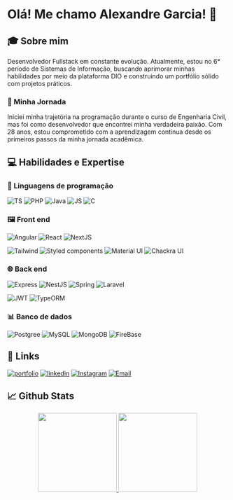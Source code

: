 # Olá! Me chamo Alexandre Garcia! 👋

## 🎓 Sobre mim
Desenvolvedor Fullstack em constante evolução. Atualmente, estou no 6° período de Sistemas de Informação, buscando aprimorar minhas habilidades por meio da plataforma DIO e construindo um portfólio sólido com projetos práticos.

### 🚀 Minha Jornada 
Iniciei minha trajetória na programação durante o curso de Engenharia Civil, mas foi como desenvolvedor que encontrei minha verdadeira paixão. Com 28 anos, estou comprometido com a aprendizagem contínua desde os primeiros passos da minha jornada acadêmica.

## 💻 Habilidades e Expertise 
### 🔧 Linguagens de programação
![TS](https://img.shields.io/badge/TypeScript-007ACC?style=for-the-badge&logo=typescript&logoColor=white)
![PHP](https://img.shields.io/badge/PHP-777BB4?style=for-the-badge&logo=php&logoColor=white)
![Java](https://img.shields.io/badge/Java-ED8B00?style=for-the-badge&logo=openjdk&logoColor=white)
![JS](https://img.shields.io/badge/JavaScript-F7DF1E?style=for-the-badge&logo=javascript&logoColor=black)
![C](https://img.shields.io/badge/C-00599C?style=for-the-badge&logo=c&logoColor=white)

### 🖼️ Front end
![Angular](https://img.shields.io/badge/Angular-DD0031?style=for-the-badge&logo=angular&logoColor=white)
![React](https://img.shields.io/badge/React-20232A?style=for-the-badge&logo=react&logoColor=61DAFB)
![NextJS](https://img.shields.io/badge/Next.js-20232A?style=for-the-badge)

![Tailwind](https://img.shields.io/badge/Tailwind_CSS-38B2AC?style=for-the-badge&logo=tailwind-css&logoColor=white)
![Styled components](https://img.shields.io/badge/styled--components-DB7093?style=for-the-badge&logo=styled-components&logoColor=white)
![Material UI](https://img.shields.io/badge/Material--UI-0081CB?style=for-the-badge&logo=material-ui&logoColor=white)
![Chackra UI](https://shields.io/badge/chakra--ui-0081CB?logo=chakraui&style=for-the-badge&logoColor=white)

### 🌐 Back end
![Express](https://img.shields.io/badge/Express.js-404D59?style=for-the-badge)
![NestJS](https://img.shields.io/badge/Nest.js-404D59?style=for-the-badge)
![Spring](https://img.shields.io/badge/Spring-6DB33F?style=for-the-badge&logo=spring&logoColor=white)
![Laravel](https://img.shields.io/badge/Laravel-F03B2E?style=for-the-badge&logo=laravel&logoColor=white)

![JWT](https://img.shields.io/badge/json%20web%20tokens-323330?style=for-the-badge&logo=json-web-tokens&logoColor=pink)
![TypeORM](https://img.shields.io/badge/TypeORM-20232A?style=for-the-badge&logo=TypeORM)

### 📊 Banco de dados
![Postgree](https://img.shields.io/badge/PostgreSQL-316192?style=for-the-badge&logo=postgresql&logoColor=whit)
![MySQL](https://img.shields.io/badge/MySQL-00000F?style=for-the-badge&logo=mysql&logoColor=white)
![MongoDB](https://img.shields.io/badge/MongoDB-07405E?style=for-the-badge&logo=MongoDB&logoColor=white)
![FireBase](https://img.shields.io/badge/Firebase-07405E?style=for-the-badge&logo=FireBase&logoColor=white)

## 🔗 Links
[![portfolio](https://img.shields.io/badge/my_portfolio-000?style=for-the-badge&logo=ko-fi&logoColor=white)](https://portfolio-aleexgarcia.netlify.app/)
[![linkedin](https://img.shields.io/badge/linkedin-0A66C2?style=for-the-badge&logo=linkedin&logoColor=white)](https://www.linkedin.com/in/aleexgarcia/)
[![Instagram](https://img.shields.io/badge/Instagram-E4405F?style=for-the-badge&logo=instagram&logoColor=white)](https://www.instagram.com/aleeh.garcia/)
[![Email](https://img.shields.io/badge/Email-000?style=for-the-badge&logo=gmail&logoColor=white)](mailto:alexandre_augusto_garcia@hotmail.com)

## 📈 Github Stats
<div align="center">
  <a href="https://github.com/AleexGarcia">
  <img height="180em" src="https://github-readme-stats.vercel.app/api/top-langs/?username=AleexGarcia&layout=compact&langs_count=7&theme=blue-green"/>
  <img height="180em" src="https://github-readme-stats.vercel.app/api?username=aleexgarcia&theme=blue-green"/>
</div>
